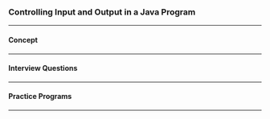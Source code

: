 
### Controlling Input and Output in a Java Program

---

#### Concept

---

#### Interview Questions

---

#### Practice Programs

---
